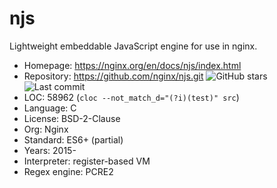 # njs

Lightweight embeddable JavaScript engine for use in nginx.

* Homepage:     https://nginx.org/en/docs/njs/index.html
* Repository:   https://github.com/nginx/njs.git <img src="https://img.shields.io/github/stars/nginx/njs?label=&style=flat-square" alt="GitHub stars" title="GitHub stars"><img src="https://img.shields.io/github/last-commit/nginx/njs?label=&style=flat-square" alt="Last commit" title="Last commit">
* LOC:          58962 (`cloc --not_match_d="(?i)(test)" src`)
* Language:     C
* License:      BSD-2-Clause
* Org:          Nginx
* Standard:     ES6+ (partial)
* Years:        2015-
* Interpreter:  register-based VM
* Regex engine: PCRE2
